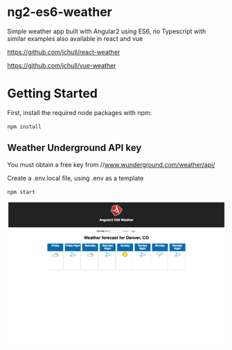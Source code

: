 # ng2-es6-weather
Simple weather app built with Angular2 using ES6, no Typescript with similar examples
also available in react and vue

https://github.com/jchull/react-weather

https://github.com/jchull/vue-weather

# Getting Started
First, install the required node packages with npm: 

`npm install`

## Weather Underground API key
You must obtain a free key from //www.wunderground.com/weather/api/

Create a .env.local file, using .env as a template

`npm start`

![Screenshot](ng2-weather.png "Screenshot")
